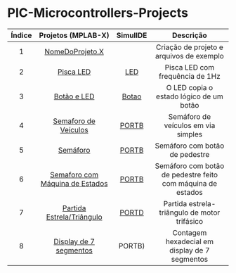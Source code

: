 # PIC-Microcontrollers-Projects

| Índice | Projetos (MPLAB-X) | SimulIDE | Descrição |
|:------:|:-------:|:--------:|:---------:|
| 1 | [NomeDoProjeto.X](https://github.com/JoseWRPereira/ucPICsimulIDE/tree/master/NomeDoProjeto.X) | | Criação de projeto e arquivos de exemplo |
| 2 |[Pisca LED](https://github.com/JoseWRPereira/ucPICsimulIDE/tree/master/c1_piscaLED.X)|[LED](https://github.com/JoseWRPereira/ucPICsimulIDE/tree/master/sim_LED)| Pisca LED com frequência de 1Hz |
| 3 |[Botão e LED](https://github.com/JoseWRPereira/ucPICsimulIDE/tree/master/c1_botaoLED.X)|[Botao](https://github.com/JoseWRPereira/ucPICsimulIDE/tree/master/sim_LED_botao)| O LED copia o estado lógico de um botão |
| 4 |[Semaforo de Veículos](https://github.com/JoseWRPereira/ucPICsimulIDE/tree/master/c1_semaforo_veiculos.X)|[PORTB](https://github.com/JoseWRPereira/ucPICsimulIDE/tree/master/sim_semaforo)| Semáforo de veículos em via simples |
| 5 |[Semáforo](https://github.com/guilemes1/semaforoME)|[PORTB](https://github.com/JoseWRPereira/ucPICsimulIDE/tree/master/sim_semaforo)| Semáforo com botão de pedestre |
| 6 |[Semaforo com Máquina de Estados](https://github.com/JoseWRPereira/ucPICsimulIDE/tree/master/c1_semaforo_veiculos_pedestres_me.X)|[PORTB](https://github.com/JoseWRPereira/ucPICsimulIDE/tree/master/sim_semaforo)| Semáforo com botão de pedestre feito com máquina de estados |
| 7 |[Partida Estrela/Triângulo](https://github.com/guilemes1/partidaETMaqEst)|[PORTD](https://github.com/JoseWRPereira/ucPICsimulIDE/tree/master/sim_partida_estrela_triangulo)| Partida estrela-triângulo de motor trifásico |
| 8 |[Display de 7 segmentos](https://github.com/guilemes1/Disp7seg_combotao)|PORTB)| Contagem hexadecial em display de 7 segmentos |
